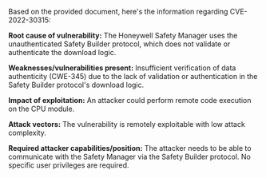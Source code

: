 Based on the provided document, here's the information regarding CVE-2022-30315:

**Root cause of vulnerability:**
The Honeywell Safety Manager uses the unauthenticated Safety Builder protocol, which does not validate or authenticate the download logic.

**Weaknesses/vulnerabilities present:**
Insufficient verification of data authenticity (CWE-345) due to the lack of validation or authentication in the Safety Builder protocol's download logic.

**Impact of exploitation:**
An attacker could perform remote code execution on the CPU module.

**Attack vectors:**
The vulnerability is remotely exploitable with low attack complexity.

**Required attacker capabilities/position:**
The attacker needs to be able to communicate with the Safety Manager via the Safety Builder protocol. No specific user privileges are required.